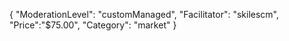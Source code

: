 {
"ModerationLevel": "customManaged",
"Facilitator": "skilescm",
"Price":"$75.00",
"Category": "market"
}
